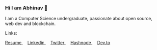 ### Hi I am Abhinav 👋

I am a Computer Science undergraduate, passionate about open source, web dev and blockchain.

Links:

<a href='https://drive.google.com/file/d/1cm2QQRA39ojYqolETgHFV-7n3QctxDyU/view?usp=sharing'>
Resume
</a>
&nbsp;&nbsp;&nbsp;
<a href='https://www.linkedin.com/in/abhinavpathak21/'>
Linkedin
</a>
&nbsp;&nbsp;&nbsp;
<a href='https://twitter.com/AbhinavXT'>
Twitter
</a>
&nbsp;&nbsp;&nbsp;
<a href='https://abhinavpathak.hashnode.dev/'>
Hashnode
</a>
&nbsp;&nbsp;&nbsp;
<a href='https://dev.to/abhinavxt'>
Dev.to
</a>
